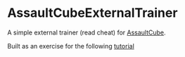 # AssaultCubeExternalTrainer
A simple external trainer (read cheat) for [AssaultCube](https://en.wikipedia.org/wiki/AssaultCube).

Built as an exercise for the following [tutorial](https://guidedhacking.com/threads/ghb1-start-here-beginner-guide-to-game-hacking.5911/)